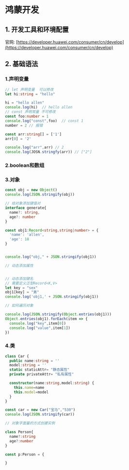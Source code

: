 # 鸿蒙开发
## 1. 开发工具和环境配置
官网: [https://developer.huawei.com/consumer/cn/develop](https://developer.huawei.com/consumer/cn/develop)
## 2. 基础语法
### 1.声明变量
```ts
// let 声明变量  可以修改
let hi:string = "hello"

hi = "hello allen"
console.log(hi)  // hello allen
// const 声明常量 不可修改
const foo:number = 1
console.log("const",foo)  // const 1
number = 2 // 报错

const arr:string[] = ['1']
arr[0] = '2' 

console.log("arr",arr) // 2
console.log(JOSN.stringfy(arr)) // ["2"]
```
### 2.boolean和数组

### 3.对象
```ts
const obj = new Object()
console.log(JSON.stringify(obj))

// 给对象添加键值对
interface generate{
  name?: string,
  age?: number
}

const obj1:Record<string,string|number> = {
  'name': 'allen',
  'age': 18
}


console.log("obj," + JSON.stringify(obj1))

// 动态添加属性


// 动态添加键名
// 需要定义泛型Record<K,V>
let key = "sex"
obj1[key] = "男"
console.log('obj1,' + JSON.stringify(obj1))

// 如何遍历对象

console.log(JSON.stringify(Object.entries(obj1)))
Object.entries(obj1).forEach(item => {
  console.log("key",item[0])
  console.log("value",item[1])
})
```
### 4.类
```ts
class Car {
  public name:string = ''
  model:string = ''
  static staticAttr= "静态属性"
  private privateAttr= "私有属性"

  constructor(name:string,model:string) {
    this.name=name
    this.model=model
  }
}

const car = new Car("宝马","530")
console.log(JSON.stringify(car))

// 对象字面量的方式创建实例

class Person{
  name?:string
  age?:number
}

const p:Person = {

}
```